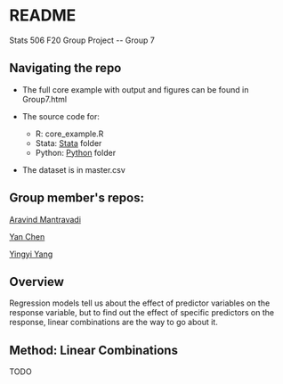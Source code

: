 # README
Stats 506 F20 Group Project -- Group 7


## Navigating the repo

* The full core example with output and figures can be found in Group7.html
* The source code for:
  + R: core_example.R
  + Stata: [Stata](https://github.com/yanchannn/506F20GroupProject/tree/main/STATA) folder
  + Python: [Python](https://github.com/yanchannn/506F20GroupProject/tree/main/Python) folder

* The dataset is in master.csv



## Group member's repos:

[Aravind Mantravadi](https://github.com/aravind1338/Stats506_public)

[Yan Chen](https://github.com/yanchannn/Stats506_public)

[Yingyi Yang](https://github.com/YingyiYang/Stats506_public)



## Overview

Regression models tell us about the effect of predictor variables on the response variable, but to find out the effect of specific predictors on the response, linear combinations are the way to go about it.

## Method: Linear Combinations

TODO

